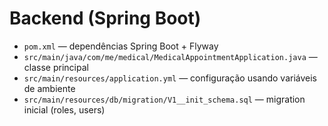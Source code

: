 # Backend (Spring Boot)

- `pom.xml` — dependências Spring Boot + Flyway
- `src/main/java/com/me/medical/MedicalAppointmentApplication.java` — classe principal
- `src/main/resources/application.yml` — configuração usando variáveis de ambiente
- `src/main/resources/db/migration/V1__init_schema.sql` — migration inicial (roles, users)
